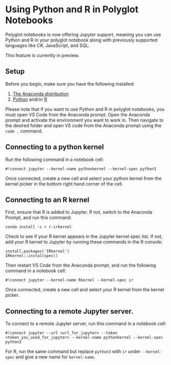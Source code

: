 # Using Python and R in Polyglot Notebooks 

Polyglot notebooks is now offering Jupyter support, meaning you can use Python and R in your polyglot notebook along with previously supported languages like C#, JavaScript, and SQL. 

This feature is currently in preview.

## Setup
Before you begin, make sure you have the following installed:
1. [The Anaconda distribution](https://docs.anaconda.com/free/anaconda/install/index.html)
2. [Python](https://www.python.org/downloads/) and/or [R](https://cran.r-project.org/)

Please note that if you want to use Python and R in polyglot notebooks, you must open VS Code from the Anaconda prompt. Open the Anaconda prompt and activate the environment you want to work in. Then navigate to the desired folder and open VS code from the Anaconda prompt using the `code .` command. 

## Connecting to a python kernel
Run the following command in a notebook cell:
```
#!connect jupyter --kernel-name pythonkernel --kernel-spec python3
```

Once connected, create a new cell and select your python kernel from the kernel picker in the bottom right hand corner of the cell.

## Connecting to an R kernel
First, ensure that R is added to Jupyter. If not, switch to the Anaconda Prompt, and run this command:
```console
conda install -c r r-irkernel
```
Check to see if your R kernel appears in the Jupyter kernel spec list. If not, add your R kernel to Jupyter by running these commands in the R console:
```
install.packages('IRkernel')
IRkernel::installspec() 
```

Then restart VS Code from the Anaconda prompt, and run the following command in a notebook cell:
```
#!connect jupyter --kernel-name Rkernel --kernel-spec ir
```

Once connected, create a new cell and select your R kernel from the kernel picker.

## Connecting to a remote Jupyter server. 
To connect to a remote Jupyter server, run this command in a notebook cell:
```
#!connect jupyter --url <url_for_jupyter> --token <token_you_used_for_jupyter> --kernel-name pythonkernel --kernel-spec python3
```
For R, run the same command but replace `python3` with `ir` under `--kernel-spec` and give a new name for `kernel-name`.